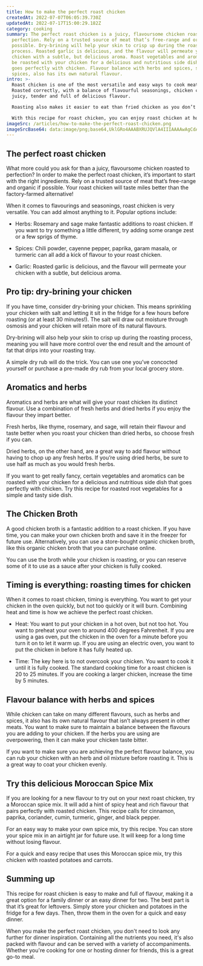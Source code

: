 ```yaml
---
title: How to make the perfect roast chicken
createdAt: 2022-07-07T06:05:39.730Z
updatedAt: 2022-07-17T15:00:29.182Z
category: cooking
summary: The perfect roast chicken is a juicy, flavoursome chicken roasted to
  perfection. Rely on a trusted source of meat that’s free-range and organic if
  possible. Dry-brining will help your skin to crisp up during the roasting
  process. Roasted garlic is delicious, and the flavour will permeate your
  chicken with a subtle, but delicious aroma. Roast vegetables and aromatics can
  be roasted with your chicken for a delicious and nutritious side dish that
  goes perfectly with chicken. Flavour balance with herbs and spices, such as
  spices, also has its own natural flavour.
intro: >-
  Roast chicken is one of the most versatile and easy ways to cook meat.
  Roasted correctly, with a balance of flavourful seasonings, chicken can be
  juicy, tender and full of delicious flavour. 

  Roasting also makes it easier to eat than fried chicken as you don’t have to worry about excess oil or unhealthy fat dripping into your diet. Roast chicken is a great source of protein—and if you get your bird from the farmers market or an organic grocery store, it's probably even pasture-raised and much healthier than anything you find in a supermarket.

  With this recipe for roast chicken, you can enjoy roast chicken at home again and again. Keep reading for some great tips on how to make the perfect roast chicken every time!
imageSrc: /articles/how-to-make-the-perfect-roast-chicken.png
imageSrcBase64: data:image/png;base64,UklGRo4AAABXRUJQVlA4IIIAAAAwAgCdASoKAAoAAUAmJbACdAYstasLdWjGAAD+4KvkO8+IfW69txwGA8Mqe+iBnWbj1BKH7Ad+ZcTz74CqjztmaOyr7p2dLW/M/ubsndnUg1+Q7WX1HgqIQ9P8brN5op/fwPscdftZHjRP/5E7/bwt2O+Z3zJ7/2AY9JznvxUVwAAA
---
```


## The perfect roast chicken

What more could you ask for than a juicy, flavoursome chicken roasted to perfection?
In order to make the perfect roast chicken, it’s important to start with the right ingredients. Rely on a trusted source of meat that’s free-range and organic if possible. Your roast chicken will taste miles better than the factory-farmed alternative!

When it comes to flavourings and seasonings, roast chicken is very versatile. You can add almost anything to it. Popular options include:

- Herbs: Rosemary and sage make fantastic additions to roast chicken. If you want to try something a little different, try adding some orange zest or a few sprigs of thyme.

- Spices: Chili powder, cayenne pepper, paprika, garam masala, or turmeric can all add a kick of flavour to your roast chicken.

- Garlic: Roasted garlic is delicious, and the flavour will permeate your chicken with a subtle, but delicious aroma.

## Pro tip: dry-brining your chicken

If you have time, consider dry-brining your chicken. This means sprinkling your chicken with salt and letting it sit in the fridge for a few hours before roasting (or at least 30 minutes!). The salt will draw out moisture through osmosis and your chicken will retain more of its natural flavours.

Dry-brining will also help your skin to crisp up during the roasting process, meaning you will have more control over the end result and the amount of fat that drips into your roasting tray.

A simple dry rub will do the trick. You can use one you’ve concocted yourself or purchase a pre-made dry rub from your local grocery store.

## Aromatics and herbs

Aromatics and herbs are what will give your roast chicken its distinct flavour.
Use a combination of fresh herbs and dried herbs if you enjoy the flavour they impart better.

Fresh herbs, like thyme, rosemary, and sage, will retain their flavour and taste better when you roast your chicken than dried herbs, so choose fresh if you can.

Dried herbs, on the other hand, are a great way to add flavour without having to chop up any fresh herbs. If you’re using dried herbs, be sure to use half as much as you would fresh herbs.

If you want to get really fancy, certain vegetables and aromatics can be roasted with your chicken for a delicious and nutritious side dish that goes perfectly with chicken. Try this recipe for roasted root vegetables for a simple and tasty side dish.

## The Chicken Broth

A good chicken broth is a fantastic addition to a roast chicken. If you have time, you can make your own chicken broth and save it in the freezer for future use. Alternatively, you can use a store-bought organic chicken broth, like this organic chicken broth that you can purchase online.

You can use the broth while your chicken is roasting, or you can reserve some of it to use as a sauce after your chicken is fully cooked.

## Timing is everything: roasting times for chicken

When it comes to roast chicken, timing is everything. You want to get your chicken in the oven quickly, but not too quickly or it will burn.
Combining heat and time is how we achieve the perfect roast chicken.

- Heat: You want to put your chicken in a hot oven, but not too hot. You want to preheat your oven to around 400 degrees Fahrenheit. If you are using a gas oven, put the chicken in the oven for a minute before you turn it on to let it warm up. If you are using an electric oven, you want to put the chicken in before it has fully heated up.

- Time: The key here is to not overcook your chicken. You want to cook it until it is fully cooked. The standard cooking time for a roast chicken is 20 to 25 minutes. If you are cooking a larger chicken, increase the time by 5 minutes.

## Flavour balance with herbs and spices

While chicken can take on many different flavours, such as herbs and spices, it also has its own natural flavour that isn’t always present in other meats. You want to make sure to maintain a balance between the flavours you are adding to your chicken. If the herbs you are using are overpowering, then it can make your chicken taste bitter.

If you want to make sure you are achieving the perfect flavour balance, you can rub your chicken with an herb and oil mixture before roasting it. This is a great way to coat your chicken evenly.

## Try this delicious Moroccan Spice Mix

If you are looking for a new flavour to try out on your next roast chicken, try a Moroccan spice mix. It will add a hint of spicy heat and rich flavour that pairs perfectly with roasted chicken. This recipe calls for cinnamon, paprika, coriander, cumin, turmeric, ginger, and black pepper.

For an easy way to make your own spice mix, try this recipe. You can store your spice mix in an airtight jar for future use. It will keep for a long time without losing flavour.

For a quick and easy recipe that uses this Moroccan spice mix, try this chicken with roasted potatoes and carrots.

## Summing up

This recipe for roast chicken is easy to make and full of flavour, making it a great option for a family dinner or an easy dinner for two. The best part is that it’s great for leftovers. Simply store your chicken and potatoes in the fridge for a few days. Then, throw them in the oven for a quick and easy dinner.

When you make the perfect roast chicken, you don't need to look any further for dinner inspiration. Containing all the nutrients you need, it's also packed with flavour and can be served with a variety of accompaniments. Whether you're cooking for one or hosting dinner for friends, this is a great go-to meal.
